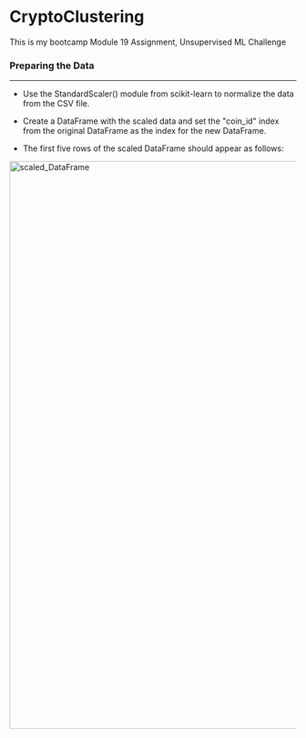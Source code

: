 <h1>CryptoClustering</h1>

This is my bootcamp Module 19 Assignment, Unsupervised ML Challenge

<h3>Preparing the Data</h3><hr>

- Use the StandardScaler() module from scikit-learn to normalize the data from the CSV file.

- Create a DataFrame with the scaled data and set the "coin_id" index from the original DataFrame as the index for the new DataFrame.

- The first five rows of the scaled DataFrame should appear as follows:

<img width="998" alt="scaled_DataFrame" src="https://github.com/tinalina1003/CryptoClustering/assets/127992819/0e3c6514-7ecf-462b-93f4-ce31889f6833">
